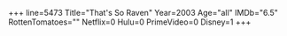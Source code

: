 +++
line=5473
Title="That's So Raven"
Year=2003
Age="all"
IMDb="6.5"
RottenTomatoes=""
Netflix=0
Hulu=0
PrimeVideo=0
Disney=1
+++

